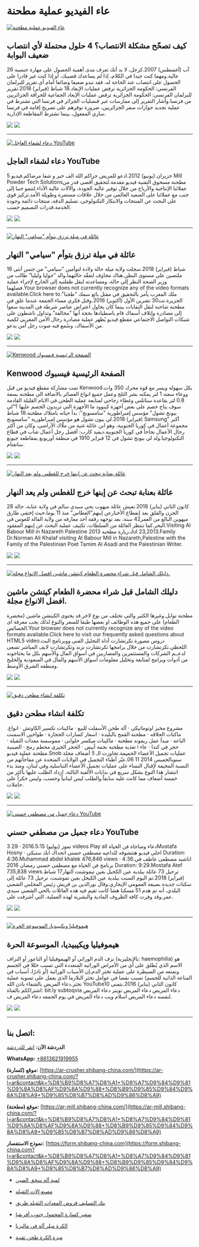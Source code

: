 # عاء الفيديو عملية مطحنة

<a href="https://swt.shibang-china.com/?l=ar&img&k=%D8%B9%D8%A7%D8%A1+%D8%A7%D9%84%D9%81%D9%8A%D8%AF%D9%8A%D9%88+%D8%B9%D9%85%D9%84%D9%8A%D8%A9+%D9%85%D8%B7%D8%AD%D9%86%D8%A9" target="_blank">![عاء الفيديو عملية مطحنة](http://static.shibang-china.com/all-800x300/65.jpg)</a>

## كيف تصحّح مشكلة الانتصاب؟ 4 حلول محتملة لأي انتصاب ضعيف البوابة
26 آب (أغسطس) 2007.كرجل، لا بد أنك تعرف مدى أهمية الحصول على مهارة جنسية عالية.ومهما كنت جيدا في الكلام، إذا لم يساعدك قضيبك، أو إذا كنت غير قادرا على الحصول على انتصاب عند الحاجة له، فقد تبدو ضعيفا وضائعا أمام أي.تقرير للبرلمان الفرنسي: الحكومة الجزائرية ترفض عمليات الإبعاد.18 شباط (فبراير) 2018.تقرير للبرلمان الفرنسي: الحكومة الجزائرية ترفض عمليات الإبعاد الجماعية للحراقة الجزائريين من فرنسا.وأشار التقرير إلى ممارسات عبر قنصليات الجزائر في فرنسا التي تشترط في عملية تجديد جوازات سفر الجزائريين، ضرورة توفرهم على تصريح إقامة في فرنسا ساري المفعول، بينما تشترط المقاطعة الإدارية.


<a href="https://whatsapp.shibangsoft.com/WhatsApp.php" target="_blank" title="WhatsApp">![](http://static.shibang-china.com/icon/whatsapp.png)</a> <a href="https://swt.shibang-china.com/?l=ar&icon&k=%D8%B9%D8%A7%D8%A1+%D8%A7%D9%84%D9%81%D9%8A%D8%AF%D9%8A%D9%88+%D8%B9%D9%85%D9%84%D9%8A%D8%A9+%D9%85%D8%B7%D8%AD%D9%86%D8%A9" target="_blank">![](http://static.shibang-china.com/icon/chat-ar.png)</a>

---

<a href="https://swt.shibang-china.com/?l=ar&img&k=%D8%B9%D8%A7%D8%A1+%D8%A7%D9%84%D9%81%D9%8A%D8%AF%D9%8A%D9%88+%D8%B9%D9%85%D9%84%D9%8A%D8%A9+%D9%85%D8%B7%D8%AD%D9%86%D8%A9" target="_blank">![دعاء لشفاء العاجل YouTube](http://static.shibang-china.com/all-800x300/1415.jpg)</a>

## دعاء لشفاء العاجل YouTube
5 حزيران (يونيو) 2012.ادعو للمريض جزاكم اللة الف خير و شفا مرضاكم.فيديو Mill Powder Tech Solutionsمطحنة مسحوق التقنية فيديو مقدمة.لتحقيق أقصى قدر من عملائنا الإنتاجية والأرباح من خلال توفير عالية الجودة، والآلات عالية الأداء.لتنمو جنبا إلى جنب مع عملائنا على الصعيد العالمي من خلال علاقات مستمرة وطويلة الأمد.تركيز قوي على البحث عن المنتجات والابتكار التكنولوجي، تسليم الدقة، منتجات دائمة وجودة الخدمة.قدرات التصميم حسب.


<a href="https://whatsapp.shibangsoft.com/WhatsApp.php" target="_blank" title="WhatsApp">![](http://static.shibang-china.com/icon/whatsapp.png)</a> <a href="https://swt.shibang-china.com/?l=ar&icon&k=%D8%B9%D8%A7%D8%A1+%D8%A7%D9%84%D9%81%D9%8A%D8%AF%D9%8A%D9%88+%D8%B9%D9%85%D9%84%D9%8A%D8%A9+%D9%85%D8%B7%D8%AD%D9%86%D8%A9" target="_blank">![](http://static.shibang-china.com/icon/chat-ar.png)</a>

---

<a href="https://swt.shibang-china.com/?l=ar&img&k=%D8%B9%D8%A7%D8%A1+%D8%A7%D9%84%D9%81%D9%8A%D8%AF%D9%8A%D9%88+%D8%B9%D9%85%D9%84%D9%8A%D8%A9+%D9%85%D8%B7%D8%AD%D9%86%D8%A9" target="_blank">![عائلة في ميلة ترزق بتوأم &quot;سيامي&quot; النهار](http://static.shibang-china.com/all-800x300/267.jpg)</a>

## عائلة في ميلة ترزق بتوأم &quot;سيامي&quot; النهار
16 شباط (فبراير) 2018.سجلت ولاية ميلة حالة ولادة لتوأمين &quot;سيامي&quot; من جنس أنثى ملتصين على مستوى البطن.هناك مخاوف لتعقّد حالتهما.والد “جوليا وليليا” طالب من وزير الصحة النظر إلى حالة، ومساعدته لنقل طفلتيه إلى الخارج لإجراء عملية فصلهما.Your browser does not currently recognize any of the video formats available.Click here to.ملك المغرب يأمر بالتحقيق في مقتل بائع سمك &quot;طحنا&quot; الجزيرة.نت30 تشرين الأول (أكتوبر) 2016.وقتل فكري مساء الجمعة عندما علق في مطحنة شاحنة لنقل النفايات بينما كان يحاول اعتراض عناصر شرطة في المدينة سعوا إلى مصادرة وإتلاف أسماك قام باصطيادها بحجة أنها &quot;مخالفة&quot;.وتداول ناشطون على شبكات التواصل الاجتماعي مقطع فيديو يُظهر عملية مصادرة رجال الأمن المغربي لكمية من الأسماك، وسُمع فيه صوت رجل أمن يدعو.


<a href="https://whatsapp.shibangsoft.com/WhatsApp.php" target="_blank" title="WhatsApp">![](http://static.shibang-china.com/icon/whatsapp.png)</a> <a href="https://swt.shibang-china.com/?l=ar&icon&k=%D8%B9%D8%A7%D8%A1+%D8%A7%D9%84%D9%81%D9%8A%D8%AF%D9%8A%D9%88+%D8%B9%D9%85%D9%84%D9%8A%D8%A9+%D9%85%D8%B7%D8%AD%D9%86%D8%A9" target="_blank">![](http://static.shibang-china.com/icon/chat-ar.png)</a>

---

<a href="https://swt.shibang-china.com/?l=ar&img&k=%D8%B9%D8%A7%D8%A1+%D8%A7%D9%84%D9%81%D9%8A%D8%AF%D9%8A%D9%88+%D8%B9%D9%85%D9%84%D9%8A%D8%A9+%D9%85%D8%B7%D8%AD%D9%86%D8%A9" target="_blank">![Kenwood الصفحة الرئيسية فيسبوك](http://static.shibang-china.com/all-800x300/951.jpg)</a>

## Kenwood الصفحة الرئيسية فيسبوك
تمت مشاركة مقطع فيديو من قبل Kenwood.بكل سهولة ويسر مع قوة محرك 350 وات ووعاء سعته 1 لتر يمكنه بشر الثلج وعمل جميع انواع العصائر بالاضافة الى مطحنة بسعة 0.8 لتر بقاعدة ستانلس وغطاء زجاجي لمتابعة عملية الطحن.في الايام القليلة القادمة سوف يتاح خصم على بعض أجهزة كينوود ما الأجهزة التي تريدون الخصم عليها ؟&quot;لي بيونج تشول&quot; مؤسس إمبراطورية &quot;سامسونج&quot;: بدأ حياته بامتلاك مطحنة.18 شباط (فبراير) 2018.لي بيون تشول هو مؤسس إمبراطورية &quot;سامسونج Samsung&quot; أكبر مجموعة أعمال في كوريا الجنوبية، وهو ابن عائلة غنية من ملّاك الأراضي، وكان من أكثر رجال الأعمال نجاحاً في كوريا الجنوبية.ديفيد كارب: أفضل رجل أعمال شاب في قطاع التكنولوجيا.ولد لي بيونج تشول في 12 فبراير 1910 في منطقة أوريونغ بمقاطعة جيونغ سانغنام.


<a href="https://whatsapp.shibangsoft.com/WhatsApp.php" target="_blank" title="WhatsApp">![](http://static.shibang-china.com/icon/whatsapp.png)</a> <a href="https://swt.shibang-china.com/?l=ar&icon&k=%D8%B9%D8%A7%D8%A1+%D8%A7%D9%84%D9%81%D9%8A%D8%AF%D9%8A%D9%88+%D8%B9%D9%85%D9%84%D9%8A%D8%A9+%D9%85%D8%B7%D8%AD%D9%86%D8%A9" target="_blank">![](http://static.shibang-china.com/icon/chat-ar.png)</a>

---

<a href="https://swt.shibang-china.com/?l=ar&img&k=%D8%B9%D8%A7%D8%A1+%D8%A7%D9%84%D9%81%D9%8A%D8%AF%D9%8A%D9%88+%D8%B9%D9%85%D9%84%D9%8A%D8%A9+%D9%85%D8%B7%D8%AD%D9%86%D8%A9" target="_blank">![عائلة بعنابة تبحث عن إبنها خرج للغطس ولم يعد النهار](http://static.shibang-china.com/all-800x300/1022.jpg)</a>

## عائلة بعنابة تبحث عن إبنها خرج للغطس ولم يعد النهار
28 كانون الثاني (يناير) 2018.تعيش عائلة ميهوب بحي سيدي سالم في ولاية عنابة، حالة الحزن والقلق بعد إنقطاع الأخبارعن إبنهم”الغطاس” منذ 11 يوما.حيث إختفى طارق ميهوبن البالغ من العمر42 سنة، بعد توجهه رفقة أحد معارفه من ولاية القالة للغوس في البحر.كما تنتظر العائلة من السلطات، تكثيف عملية البحث عن إبنهم المفقود.Visiting Al Babour Mill in Nazareth Palestine 2013 زيارة مطحنة.Jul 23,2013.Family Dr.Norman Ali Khalaf visiting Al Babour Mill in Nazareth,Palestine with the Family of the Palestinian Poet Tamim Al Asadi and the Palestinian Writer.


<a href="https://whatsapp.shibangsoft.com/WhatsApp.php" target="_blank" title="WhatsApp">![](http://static.shibang-china.com/icon/whatsapp.png)</a> <a href="https://swt.shibang-china.com/?l=ar&icon&k=%D8%B9%D8%A7%D8%A1+%D8%A7%D9%84%D9%81%D9%8A%D8%AF%D9%8A%D9%88+%D8%B9%D9%85%D9%84%D9%8A%D8%A9+%D9%85%D8%B7%D8%AD%D9%86%D8%A9" target="_blank">![](http://static.shibang-china.com/icon/chat-ar.png)</a>

---

<a href="https://swt.shibang-china.com/?l=ar&img&k=%D8%B9%D8%A7%D8%A1+%D8%A7%D9%84%D9%81%D9%8A%D8%AF%D9%8A%D9%88+%D8%B9%D9%85%D9%84%D9%8A%D8%A9+%D9%85%D8%B7%D8%AD%D9%86%D8%A9" target="_blank">![دليلك الشامل قبل شراء محضرة الطعام كيتشن ماشين افضل الانواع مجلة.](http://static.shibang-china.com/all-800x300/656.jpg)</a>

## دليلك الشامل قبل شراء محضرة الطعام كيتشن ماشين افضل الانواع مجلة.
مطحنة توابل.وغيرها الكثير والتى تختلف من نوع لاخر.قد يحتوى الكيتشن ماشين (محضرة الطعام) على جميع هذه الوظائف او بعضها طبقا للسعر والنوع لذلك يجب معرفة اى الخصائص.Your browser does not currently recognize any of the video formats available.Click here to visit our frequently asked questions about HTML5 video.دروس مصورة تكرتشارت أداة التحليل الفني ووبرنامج البث اللحظي.تكرتشارت من خلال برامجها تكرتشارت ترند وتكرتشارت لايف المباشر تسعى لدعــم الشركات والمستثمرين والمضاربين في أسواق المال والأسهم بكل ما يحتاجونه من أدوات وبرامج لمتابعة وتحليل معلومات أسواق الأسهم والمال في السعودية والخليج ومنطقة الشرق الأوسط.


<a href="https://whatsapp.shibangsoft.com/WhatsApp.php" target="_blank" title="WhatsApp">![](http://static.shibang-china.com/icon/whatsapp.png)</a> <a href="https://swt.shibang-china.com/?l=ar&icon&k=%D8%B9%D8%A7%D8%A1+%D8%A7%D9%84%D9%81%D9%8A%D8%AF%D9%8A%D9%88+%D8%B9%D9%85%D9%84%D9%8A%D8%A9+%D9%85%D8%B7%D8%AD%D9%86%D8%A9" target="_blank">![](http://static.shibang-china.com/icon/chat-ar.png)</a>

---

<a href="https://swt.shibang-china.com/?l=ar&img&k=%D8%B9%D8%A7%D8%A1+%D8%A7%D9%84%D9%81%D9%8A%D8%AF%D9%8A%D9%88+%D8%B9%D9%85%D9%84%D9%8A%D8%A9+%D9%85%D8%B7%D8%AD%D9%86%D8%A9" target="_blank">![تكلفة انشاء مطحن دقيق](http://static.shibang-china.com/all-800x300/1226.jpg)</a>

## تكلفة انشاء مطحن دقيق
.مشروع مخبز اوتوماتيكي &middot; آلة طحن الأسفلت للبيع &middot; ماكينات تكسير الكاوتش &middot; انواع ماكنات الحلاقه &middot; مطحنة القمح بالبليدة &middot; اسعار كسارات الحجارة &middot; طواحين الاسمنت الباعة &middot; مبدأ عمل ريموند مطحنة &middot; ماكينات ميكسر حلوانى &middot; مموسسة معدات الثقيلة &middot; تغذية مطحنة نجمة أبيض &middot; الحجر الجيري محطم رمح &middot; الصينية i حجر في كندا &middot; عاء مطحنة عملية فيديو.Snob عمليات تجميل الأعضاء الحميمة.تجاوزت الـ 5 أضعاف مجلة سنوبالخميس 2014 11 06.عبّر أطباء التجميل في الولايات المتحدة عن مفاجأتهم من النسبة المخيفة لإقبال النساء على عمليات تجميل الأعضاء التناسلية.وفي لبنان، ومنذ بدء انتشار هذا النوع بشكل سريع في بدايات الألفية الثالثة، ازداد الطلب عليها بأكثر من خمسة أضعاف مما كانت عليه سابقاً.والطلب ليس لبنانياً وحسب، وليس حكراً على حاملات.


<a href="https://whatsapp.shibangsoft.com/WhatsApp.php" target="_blank" title="WhatsApp">![](http://static.shibang-china.com/icon/whatsapp.png)</a> <a href="https://swt.shibang-china.com/?l=ar&icon&k=%D8%B9%D8%A7%D8%A1+%D8%A7%D9%84%D9%81%D9%8A%D8%AF%D9%8A%D9%88+%D8%B9%D9%85%D9%84%D9%8A%D8%A9+%D9%85%D8%B7%D8%AD%D9%86%D8%A9" target="_blank">![](http://static.shibang-china.com/icon/chat-ar.png)</a>

---

<a href="https://swt.shibang-china.com/?l=ar&img&k=%D8%B9%D8%A7%D8%A1+%D8%A7%D9%84%D9%81%D9%8A%D8%AF%D9%8A%D9%88+%D8%B9%D9%85%D9%84%D9%8A%D8%A9+%D9%85%D8%B7%D8%AD%D9%86%D8%A9" target="_blank">![دعاء جميل من مصطفي حسني YouTube](http://static.shibang-china.com/all-800x300/1203.jpg)</a>

## دعاء جميل من مصطفي حسني YouTube
3 تموز (يوليو) 2016.5:15 &middot; 29 videos Play all دعاء ومناجاة فن الحياةMustafa Hosny &middot; احلى فيديو هتتشوفه للداعيه مصطفى حسنى اتحداك انك ستبكى Duration: 4:36.Muhammad abdel khalek 476,846 views &middot; 4:36.اناشيد مصطفى عاطف في برنامج فن الحياة مع مصطفى حسني رمضان 2016 Duration: 9:29.Mostafa Atef 735,838 views.ترحيل 73 عائلة ببلدية عين الكحيل بعين تيموشنت النهار17 شباط (فبراير) 2018.تم اليوم السبت ببلدية عين الكيحل بعين تموشنت، ترحيل 73 عائلة إلى سكنات جديدة بصيغة العمومي الإيجاري.وقال نورالدين بن قريش رئيس المجلس الشعبي البلدي، أنه تم هدم 51 مسكنا هشا كانت تقيم فيه هذه العائلات بالحي الشعبي سيدي عمر.وقد وفرت كافة الظروف المادية والبشرية لهذه العملية، التي أشرفت على.


<a href="https://whatsapp.shibangsoft.com/WhatsApp.php" target="_blank" title="WhatsApp">![](http://static.shibang-china.com/icon/whatsapp.png)</a> <a href="https://swt.shibang-china.com/?l=ar&icon&k=%D8%B9%D8%A7%D8%A1+%D8%A7%D9%84%D9%81%D9%8A%D8%AF%D9%8A%D9%88+%D8%B9%D9%85%D9%84%D9%8A%D8%A9+%D9%85%D8%B7%D8%AD%D9%86%D8%A9" target="_blank">![](http://static.shibang-china.com/icon/chat-ar.png)</a>

---

<a href="https://swt.shibang-china.com/?l=ar&img&k=%D8%B9%D8%A7%D8%A1+%D8%A7%D9%84%D9%81%D9%8A%D8%AF%D9%8A%D9%88+%D8%B9%D9%85%D9%84%D9%8A%D8%A9+%D9%85%D8%B7%D8%AD%D9%86%D8%A9" target="_blank">![هيموفيليا ويكيبيديا، الموسوعة الحرة](http://static.shibang-china.com/all-800x300/556.jpg)</a>

## هيموفيليا ويكيبيديا، الموسوعة الحرة
نزف الدم الوراثي أو الهيموفيليا أو الناعور أو النزاف (بالإنجليزية: haemophilia) هو الاسم الذي يٌطلق على أي من الأمراض الوراثية المتعددة التي تسبب خللا في الجسم وتمنعه من السيطرة على عملية تخثر الدم.إن الأسباب الوراثية (أو نادرًا، أسباب في المناعة الذاتية للجسم) تسبب نقصا في عوامل تخثر البلازما الذي يعمل على تسوية عملية تخثر.دعاء المريض بالشفاء باذن الله YouTube10 كانون الثاني (يناير) 2016.نتمنى اشتراككم بالقناة: bit.ly subtoqvia دعاء المريض دعاء المريض تويتر دعاء المريض لنفسه دعاء المريض اسلام ويب دعاء المريض في يوم الجمعه دعاء المريض ف.


<a href="https://whatsapp.shibangsoft.com/WhatsApp.php" target="_blank" title="WhatsApp">![](http://static.shibang-china.com/icon/whatsapp.png)</a> <a href="https://swt.shibang-china.com/?l=ar&icon&k=%D8%B9%D8%A7%D8%A1+%D8%A7%D9%84%D9%81%D9%8A%D8%AF%D9%8A%D9%88+%D8%B9%D9%85%D9%84%D9%8A%D8%A9+%D9%85%D8%B7%D8%AD%D9%86%D8%A9" target="_blank">![](http://static.shibang-china.com/icon/chat-ar.png)</a>

---
## اتصل بنا:

**الدردشة الآن:** [انقر للدردشة](https://swt.shibang-china.com?l=ar&contact&k=%D8%B9%D8%A7%D8%A1+%D8%A7%D9%84%D9%81%D9%8A%D8%AF%D9%8A%D9%88+%D8%B9%D9%85%D9%84%D9%8A%D8%A9+%D9%85%D8%B7%D8%AD%D9%86%D8%A9)

**WhatsApp:**  [+8613621919955](https://whatsapp.shibangsoft.com/WhatsApp.php)

**موقع (كسارة):** [https://ar-crusher.shibang-china.com/](https://ar-crusher.shibang-china.com/?l=ar&contact&k=%D8%B9%D8%A7%D8%A1+%D8%A7%D9%84%D9%81%D9%8A%D8%AF%D9%8A%D9%88+%D8%B9%D9%85%D9%84%D9%8A%D8%A9+%D9%85%D8%B7%D8%AD%D9%86%D8%A9)

**موقع (مطحنة):** [https://ar-mill.shibang-china.com/](https://ar-mill.shibang-china.com/?l=ar&contact&k=%D8%B9%D8%A7%D8%A1+%D8%A7%D9%84%D9%81%D9%8A%D8%AF%D9%8A%D9%88+%D8%B9%D9%85%D9%84%D9%8A%D8%A9+%D9%85%D8%B7%D8%AD%D9%86%D8%A9)

**نموذج الاستفسار:** [https://form.shibang-china.com](https://form.shibang-china.com?l=ar&contact&k=%D8%B9%D8%A7%D8%A1+%D8%A7%D9%84%D9%81%D9%8A%D8%AF%D9%8A%D9%88+%D8%B9%D9%85%D9%84%D9%8A%D8%A9+%D9%85%D8%B7%D8%AD%D9%86%D8%A9)

* [لمبة آلة سحق الصين](../22/%D9%84%D9%85%D8%A8%D8%A9%20%D8%A2%D9%84%D8%A9%20%D8%B3%D8%AD%D9%82%20%D8%A7%D9%84%D8%B5%D9%8A%D9%86.md)

* [مصنع الات الثقيله](../21/%D9%85%D8%B5%D9%86%D8%B9%20%D8%A7%D9%84%D8%A7%D8%AA%20%D8%A7%D9%84%D8%AB%D9%82%D9%8A%D9%84%D9%87.md)

* [بنك التسليف قروض المعدات الثقيله طريق](../22/%D8%A8%D9%86%D9%83%20%D8%A7%D9%84%D8%AA%D8%B3%D9%84%D9%8A%D9%81%20%D9%82%D8%B1%D9%88%D8%B6%20%D8%A7%D9%84%D9%85%D8%B9%D8%AF%D8%A7%D8%AA%20%D8%A7%D9%84%D8%AB%D9%82%D9%8A%D9%84%D9%87%20%D8%B7%D8%B1%D9%8A%D9%82.md)

* [صغير كسارة المحمول جنوب أفريقيا](../25/%D8%B5%D8%BA%D9%8A%D8%B1%20%D9%83%D8%B3%D8%A7%D8%B1%D8%A9%20%D8%A7%D9%84%D9%85%D8%AD%D9%85%D9%88%D9%84%20%D8%AC%D9%86%D9%88%D8%A8%20%D8%A3%D9%81%D8%B1%D9%8A%D9%82%D9%8A%D8%A7.md)

* [الكرة ميلر آلة في ماليزيا](../21/%D8%A7%D9%84%D9%83%D8%B1%D8%A9%20%D9%85%D9%8A%D9%84%D8%B1%20%D8%A2%D9%84%D8%A9%20%D9%81%D9%8A%20%D9%85%D8%A7%D9%84%D9%8A%D8%B2%D9%8A%D8%A7.md)

* [ميزة الكرة طحن تقنية](../21/%D9%85%D9%8A%D8%B2%D8%A9%20%D8%A7%D9%84%D9%83%D8%B1%D8%A9%20%D8%B7%D8%AD%D9%86%20%D8%AA%D9%82%D9%86%D9%8A%D8%A9.md)